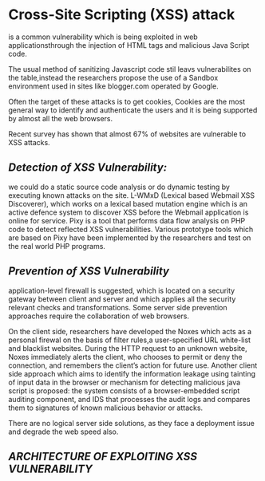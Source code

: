  
<h1>Cross-Site Scripting (XSS) attack </h1>
is a common vulnerability which is being exploited in web 
applicationsthrough the injection of HTML tags and malicious Java Script code.

The usual method of sanitizing Javascript code stil leavs vulnerabilites on the table,instead 
the researchers propose the use  of a Sandbox environment used in sites like blogger.com operated 
by Google.

Often the target of these attacks is to get cookies,
Cookies are the most general way to identify and authenticate
the users and it is being supported by almost all the web
browsers.

Recent survey has shown that almost 67% of websites are vulnerable to XSS attacks.

<h2><i>Detection of XSS Vulnerability:</i></h2>
we could do a static source code analysis or do dynamic testing by executing known attacks on 
the site.
L-WMxD (Lexical based Webmail XSS
Discoverer), which works on a lexical based mutation engine
which is an active defence system to discover XSS before the
Webmail application is online for service.
Pixy is a tool that performs data flow
analysis on PHP code to detect reflected XSS vulnerabilities.
Various prototype tools which are based on Pixy have been
implemented by the researchers and test on the real world
PHP programs.

<h2><i>Prevention of XSS Vulnerability</i></h2>
application-level firewall is suggested,
which is located on a security gateway between client and
server and which applies all the security relevant checks and
transformations. Some server side prevention approaches
require the collaboration of web browsers.

On the client side, researchers have developed the Noxes
 which acts as a personal firewal on the basis of filter rules,a user-specified URL white-list and blacklist
websites. During the HTTP request to an unknown website, Noxes immediately alerts the client, who
chooses to permit or deny the connection, and remembers the
client’s action for future use. Another client side approach which aims to identify the information
leakage using tainting of input data in the browser or 
mechanism for detecting malicious java script is proposed: the system consists of a browser-embedded script auditing
component, and IDS that processes the audit logs and compares them to signatures of known malicious behavior or attacks.

There are no logical server side solutions, as they face a deployment issue and degrade the web speed also.
<h2><i>ARCHITECTURE OF EXPLOITING
XSS VULNERABILITY</i></h2>

